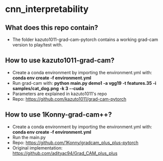 # cnn_interpretability

## What does this repo contain?

* The folder kazuto1011-grad-cam-pytorch contains a working grad-cam version to play/test with.


## How to use kazuto1011-grad-cam?

* Create a conda environment by importing the environment.yml with: **conda env create -f environment.yml**
* Run grad-cam with: **python main.py demo1 -a vgg19 -t features.35 -i samples/cat_dog.png -k 3 --cuda**
* Parameters are explained in kazuto1011's repo
* Repo: https://github.com/kazuto1011/grad-cam-pytorch

## How to use 1Konny-grad-cam++?

* Create a conda environment by importing the environment.yml with: **conda env create -f environment.yml**
* Run the main.py
* Repo: https://github.com/1Konny/gradcam_plus_plus-pytorch
* Original implementation: https://github.com/adityac94/Grad_CAM_plus_plus